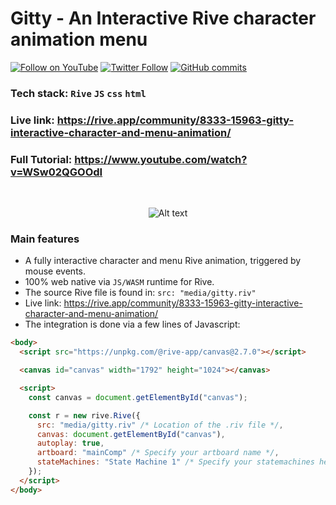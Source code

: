 # Gitty - An Interactive Rive character animation menu

[![Follow on YouTube](https://img.shields.io/badge/-Follow%20on%20YouTube-red?logo=YouTube&logoColor=white&style=flat)](https://www.youtube.com/digitalclay)
[![Twitter Follow](https://img.shields.io/twitter/follow/3DRudy.svg?style=social)](https://twitter.com/3DRudy)
[![GitHub commits](https://img.shields.io/github/commit-activity/m/RuDeeVelops/creativedev-log.svg)](https://github.com/RuDeeVelops/creativedev-log/commits/main)

### Tech stack: `Rive` `JS` `css` `html`

### Live link: https://rive.app/community/8333-15963-gitty-interactive-character-and-menu-animation/

### Full Tutorial: https://www.youtube.com/watch?v=WSw02QGOOdI

<br>

<p align="center">
    <img src="media/loopingGittyMenu_RodolfoFanti.gif" alt="Alt text" style="max-width: 1000px;">
</p>

### Main features

- A fully interactive character and menu Rive animation, triggered by mouse events.
- 100% web native via `JS/WASM` runtime for Rive.
- The source Rive file is found in: `src: "media/gitty.riv"`
- Live link: https://rive.app/community/8333-15963-gitty-interactive-character-and-menu-animation/
- The integration is done via a few lines of Javascript:

<div style="max-width: 70vw; margin-left: auto; margin-right: auto;">

```html
<body>
  <script src="https://unpkg.com/@rive-app/canvas@2.7.0"></script>

  <canvas id="canvas" width="1792" height="1024"></canvas>

  <script>
    const canvas = document.getElementById("canvas");

    const r = new rive.Rive({
      src: "media/gitty.riv" /* Location of the .riv file */,
      canvas: document.getElementById("canvas"),
      autoplay: true,
      artboard: "mainComp" /* Specify your artboard name */,
      stateMachines: "State Machine 1" /* Specify your statemachines here */,
    });
  </script>
</body>
```

</div>
